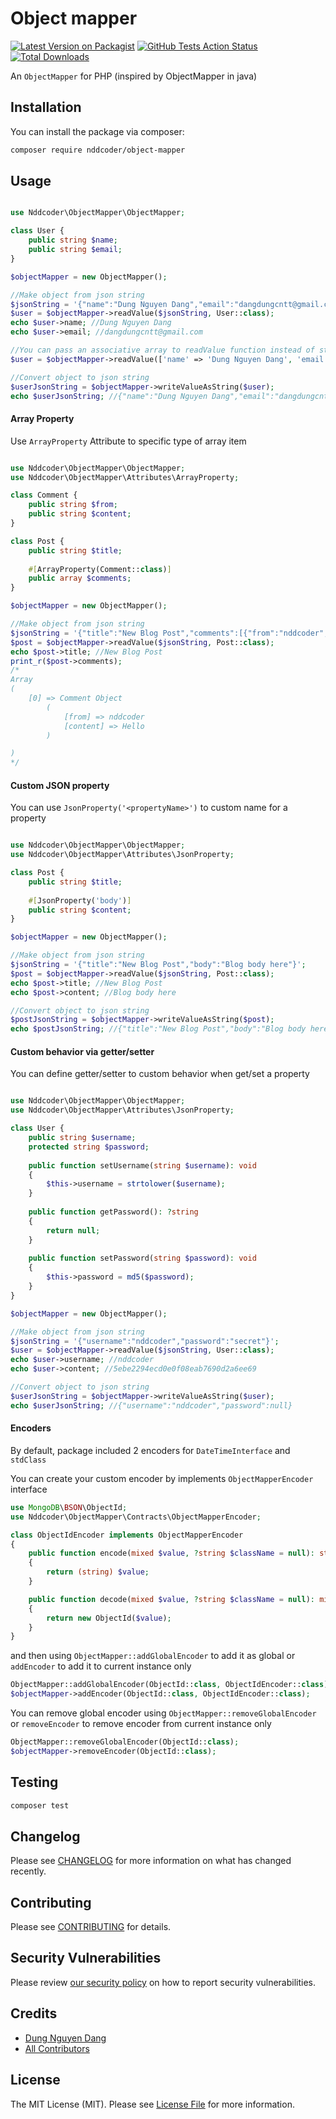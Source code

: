 # Object mapper

[![Latest Version on Packagist](https://img.shields.io/packagist/v/nddcoder/object-mapper.svg?style=flat-square)](https://packagist.org/packages/nddcoder/object-mapper)
[![GitHub Tests Action Status](https://img.shields.io/github/workflow/status/dangdungcntt/object-mapper/run-tests?label=tests)](https://github.com/nddcoder/object-mapper/actions?query=workflow%3Arun-tests+branch%3Amaster)
[![Total Downloads](https://img.shields.io/packagist/dt/nddcoder/object-mapper.svg?style=flat-square)](https://packagist.org/packages/nddcoder/object-mapper)

An `ObjectMapper` for PHP (inspired by ObjectMapper in java)

## Installation

You can install the package via composer:

```bash
composer require nddcoder/object-mapper
```

## Usage

``` php

use Nddcoder\ObjectMapper\ObjectMapper;

class User {
    public string $name;
    public string $email;
}

$objectMapper = new ObjectMapper();

//Make object from json string
$jsonString = '{"name":"Dung Nguyen Dang","email":"dangdungcntt@gmail.com"}';
$user = $objectMapper->readValue($jsonString, User::class);
echo $user->name; //Dung Nguyen Dang
echo $user->email; //dangdungcntt@gmail.com

//You can pass an associative array to readValue function instead of string
$user = $objectMapper->readValue(['name' => 'Dung Nguyen Dang', 'email' => 'dangdungcntt@gmail.com'], User::class);

//Convert object to json string
$userJsonString = $objectMapper->writeValueAsString($user);
echo $userJsonString; //{"name":"Dung Nguyen Dang","email":"dangdungcntt@gmail.com"}
```

#### Array Property

Use `ArrayProperty` Attribute to specific type of array item

``` php

use Nddcoder\ObjectMapper\ObjectMapper;
use Nddcoder\ObjectMapper\Attributes\ArrayProperty;

class Comment {
    public string $from;
    public string $content;
}

class Post {
    public string $title;
    
    #[ArrayProperty(Comment::class)]
    public array $comments;
}

$objectMapper = new ObjectMapper();

//Make object from json string
$jsonString = '{"title":"New Blog Post","comments":[{"from":"nddcoder","content":"Hello"}]}';
$post = $objectMapper->readValue($jsonString, Post::class);
echo $post->title; //New Blog Post
print_r($post->comments);
/*
Array
(
    [0] => Comment Object
        (
            [from] => nddcoder
            [content] => Hello
        )

)
*/
```

#### Custom JSON property

You can use `JsonProperty('<propertyName>')` to custom name for a property
``` php

use Nddcoder\ObjectMapper\ObjectMapper;
use Nddcoder\ObjectMapper\Attributes\JsonProperty;

class Post {
    public string $title;
    
    #[JsonProperty('body')]
    public string $content;
}

$objectMapper = new ObjectMapper();

//Make object from json string
$jsonString = '{"title":"New Blog Post","body":"Blog body here"}';
$post = $objectMapper->readValue($jsonString, Post::class);
echo $post->title; //New Blog Post
echo $post->content; //Blog body here

//Convert object to json string
$postJsonString = $objectMapper->writeValueAsString($post);
echo $postJsonString; //{"title":"New Blog Post","body":"Blog body here"}
```

#### Custom behavior via getter/setter

You can define getter/setter to custom behavior when get/set a property
``` php

use Nddcoder\ObjectMapper\ObjectMapper;
use Nddcoder\ObjectMapper\Attributes\JsonProperty;

class User {
    public string $username;
    protected string $password;
    
    public function setUsername(string $username): void
    {
        $this->username = strtolower($username);
    }
    
    public function getPassword(): ?string
    {
        return null;
    }
    
    public function setPassword(string $password): void
    {
        $this->password = md5($password);
    }
}

$objectMapper = new ObjectMapper();

//Make object from json string
$jsonString = '{"username":"nddcoder","password":"secret"}';
$user = $objectMapper->readValue($jsonString, User::class);
echo $user->username; //nddcoder
echo $user->content; //5ebe2294ecd0e0f08eab7690d2a6ee69

//Convert object to json string
$userJsonString = $objectMapper->writeValueAsString($user);
echo $userJsonString; //{"username":"nddcoder","password":null}
```

#### Encoders

By default, package included 2 encoders for `DateTimeInterface` and `stdClass`

You can create your custom encoder by implements `ObjectMapperEncoder` interface

```php
use MongoDB\BSON\ObjectId;
use Nddcoder\ObjectMapper\Contracts\ObjectMapperEncoder;

class ObjectIdEncoder implements ObjectMapperEncoder
{
    public function encode(mixed $value, ?string $className = null): string
    {
        return (string) $value;
    }

    public function decode(mixed $value, ?string $className = null): mixed
    {
        return new ObjectId($value);
    }
}
```

and then using `ObjectMapper::addGlobalEncoder` to add it as global or `addEncoder` to add it to current instance only

```php
ObjectMapper::addGlobalEncoder(ObjectId::class, ObjectIdEncoder::class);
$objectMapper->addEncoder(ObjectId::class, ObjectIdEncoder::class);
```

You can remove global encoder using `ObjectMapper::removeGlobalEncoder` or `removeEncoder` to remove encoder from current instance only 

```php
ObjectMapper::removeGlobalEncoder(ObjectId::class);
$objectMapper->removeEncoder(ObjectId::class);
```

## Testing

``` bash
composer test
```

## Changelog

Please see [CHANGELOG](CHANGELOG.md) for more information on what has changed recently.

## Contributing

Please see [CONTRIBUTING](.github/CONTRIBUTING.md) for details.

## Security Vulnerabilities

Please review [our security policy](../../security/policy) on how to report security vulnerabilities.

## Credits

- [Dung Nguyen Dang](https://github.com/dangdungcntt)
- [All Contributors](../../contributors)

## License

The MIT License (MIT). Please see [License File](LICENSE.md) for more information.
